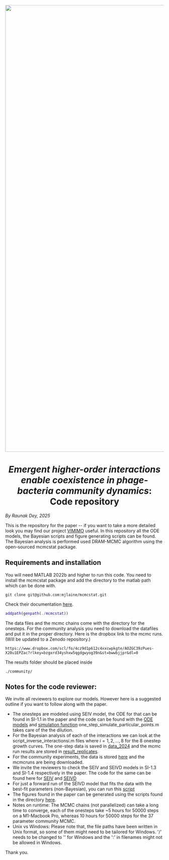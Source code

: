 <p align="center">
  <picture>
<img width="1417" alt="logo" src="https://github.com/RaunakDey/VIMIMO-Virus-Microbe-modeller/assets/39820997/2a441485-ccb7-445d-917c-bd76aa658daf">
  </picture>
</p>


<h1 align="center"><em>Emergent higher-order interactions enable coexistence in phage-bacteria community dynamics</em>: Code repository</h1>

*By Raunak Dey, 2025*


This is the repository for the paper -- if you want to take a more detailed look you may find our project [VIMIMO](https://github.com/RaunakDey/VIMIMO-Virus-Microbe-modeller/) useful. In this repository all the ODE models, the Bayesian scripts and figure generating scripts can be found. The Bayesian analysis is performed used DRAM-MCMC algorithm using the open-sourced mcmcstat package. 

## Requirements and installation

You will need MATLAB 2022b and higher to run this code. You need to install the mcmcstat package and add the directory to the matlab path which can be done with.
```
git clone git@github.com:mjlaine/mcmcstat.git
```
Check their documentation [here](https://mjlaine.github.io/mcmcstat/).
```matlab
addpath(genpath(./mcmcstat))
```
The data files and the mcmc chains come with the directory for the onesteps. For the community analysis you need to download the datafiles and put it in the proper directory. Here is the dropbox link to the mcmc runs. (Will be updated to a Zenodo repository.)
```
https://www.dropbox.com/scl/fo/4cz9d1p612c4xxcwpkgte/AOZGC39zPues-X20u1EPZac?rlkey=bzgxrd34yshxw5qgdgwyog39n&st=bwwbjjpr&dl=0
```
The results folder should be placed inside 
```
./community/
```


## Notes for the code reviewer:
We invite all reviewers to explore our models. However here is a suggested outline if you want to follow along with the paper.
- The onesteps are modeled using SEIV model, the ODE for that can be found in SI-1.1 in the paper and the code can be found with the [ODE models](./one-step-experiments/simulator/one_step_eqn_before_dilution.m) and [simulation function](./one-step-experiments/simulator/one_step_eqn_before_dilution.m) one_step_simulate_particular_points.m takes care of the the dilution.
- For the Bayesian analysis of each of the interactions we can look at the script_inverse_interactionsi.m files where $i=1,2,\dots,8$ for the 8 onestep growth curves. The one-step data is saved in [data_2024](./one-step-experiments/data_2024/) and the mcmc run results are stored in [result_replicates](./one-step-experiments/result_replicates/).
- For the community experiments, the data is stored [here](./community/data/) and the mcmcruns are being downloaded.
- We invite the reviewers to check the SEIV and SEIVD models in SI-1.3 and SI-1.4 respectively in the paper. The code for the same can be found here for [SEIV](./community/src/models/legacy/SEIV_diff_NE.m) and [SEIVD](./community/src/models/SEIVD_diff_NE_diff_debris_abs.m) 
- For just a forward run of the SEIVD model that fits the data with the best-fit parameters (non-Bayesian), you can run this [script](./community/median_SEIVD_model.m)
- The figures found in the paper can be generated using the scripts found in the directory [here](./figures_scripts/).
- Notes on runtime: The MCMC chains (not parallelized) can take a long time to converge, each of the onesteps take ~5 hours for 50000 steps on a M1-Macbook Pro, whereas 10 hours for 50000 steps for the 37 parameter community MCMC. 
- Unix vs Windows: Please note that, the file paths have been written in Unix format, so some of them might need to be tailored for Windows. '/' needs to be changed to '\' for Windows and the ':' in filenames might not be allowed in Windows.

Thank you. 

